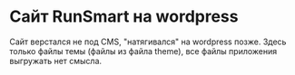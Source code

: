 # Сайт RunSmart на wordpress
Сайт верстался не под CMS, "натягивался" на wordpress позже. Здесь только файлы темы (файлы из файла theme), все файлы приложения выгружать нет смысла.
